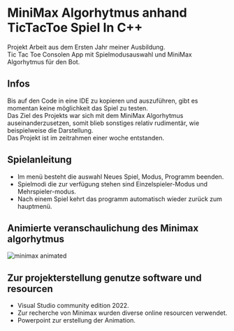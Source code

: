 MiniMax Algorhytmus anhand TicTacToe Spiel In C++
=================
Projekt Arbeit aus dem Ersten Jahr meiner Ausbildung.  
Tic Tac Toe Consolen App mit Spielmodusauswahl und MiniMax Algorhytmus für den Bot.  

## Infos
Bis auf den Code in eine IDE zu kopieren und auszuführen, gibt es momentan keine möglichkeit das Spiel zu testen.  
Das Ziel des Projekts war sich mit dem MiniMax Algorhytmus auseinanderzusetzen, somit blieb sonstiges relativ rudimentär, wie beispielweise die Darstellung.  
Das Projekt ist im zeitrahmen einer woche entstanden.

## Spielanleitung

* Im menü besteht die auswahl Neues Spiel, Modus, Programm beenden.
* Spielmodi die zur verfügung stehen sind Einzelspieler-Modus und Mehrspieler-modus.
* Nach einem Spiel kehrt das programm automatisch wieder zurück zum hauptmenü.

## Animierte veranschaulichung des Minimax algorhytmus
![minimax animated](https://user-images.githubusercontent.com/105810795/191184028-6cf81603-61af-4a84-bfd7-f9d000e37150.gif)

## Zur projekterstellung genutze software und resourcen

* Visual Studio community edition 2022.
* Zur recherche von Minimax wurden diverse online resourcen verwendet.
* Powerpoint zur erstellung der Animation.
